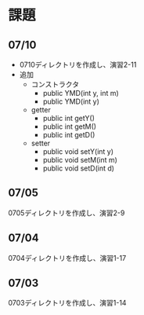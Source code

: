 # 課題

## 07/10
- 0710ディレクトリを作成し、演習2-11
- 追加
	- コンストラクタ
		- public YMD(int y, int m)
		- public YMD(int y)
	- getter
		- public int getY()
		- public int getM()
		- public int getD()
	- setter
		- public void setY(int y)
		- public void setM(int m)
		- public void setD(int d)

## 07/05
0705ディレクトリを作成し、演習2-9

## 07/04
0704ディレクトリを作成し、演習1-17

## 07/03
0703ディレクトリを作成し、演習1-14